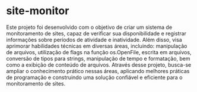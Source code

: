 # site-monitor
Este projeto foi desenvolvido com o objetivo de criar um sistema de monitoramento de sites, capaz de verificar sua disponibilidade e registrar informações sobre períodos de atividade e inatividade. Além disso, visa aprimorar habilidades técnicas em diversas áreas, incluindo: manipulação de arquivos, utilização de flags na função os.OpenFile, escrita em arquivos, conversão de tipos para strings, manipulação de tempo e formatação, bem como a exibição de conteúdo de arquivos. Através desse projeto, busca-se ampliar o conhecimento prático nessas áreas, aplicando melhores práticas de programação e construindo uma solução confiável e eficiente para o monitoramento de sites.
